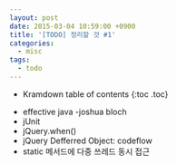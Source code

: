 ```yaml
---
layout: post
date: 2015-03-04 10:59:00 +0900
title: '[TODO] 정리할 것 #1'
categories:
  - misc
tags:
  - todo
---
```


* Kramdown table of contents
{:toc .toc}

- effective java -joshua bloch
- jUnit
- jQuery.when()
- jQuery Defferred Object: codeflow
- static 메서드에 다중 쓰레드 동시 접근
